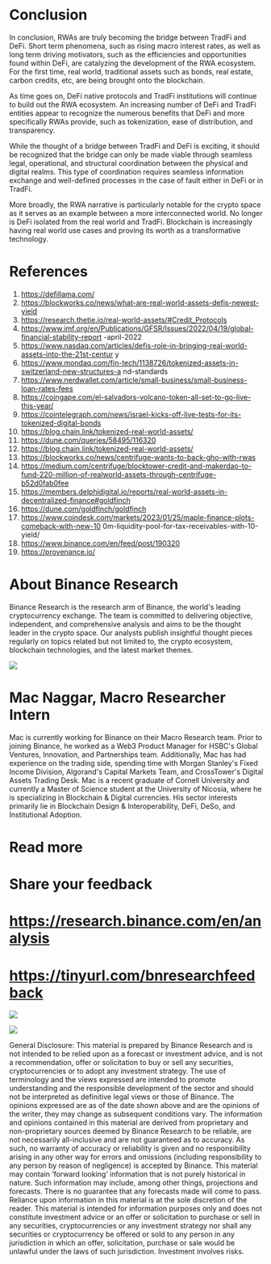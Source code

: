# Conclusion  

In conclusion, RWAs are truly becoming the bridge between TradFi and DeFi. Short term phenomena, such as rising macro interest rates, as well as long term driving motivators, such as the efficiencies and opportunities found within DeFi, are catalyzing the development of the RWA ecosystem. For the first time, real world, traditional assets such as bonds, real estate, carbon credits, etc, are being brought onto the blockchain.  

As time goes on, DeFi native protocols and TradFi institutions will continue to build out the RWA ecosystem. An increasing number of DeFi and TradFi entities appear to recognize the numerous benefits that DeFi and more specifically RWAs provide, such as tokenization, ease of distribution, and transparency.  

While the thought of a bridge between TradFi and DeFi is exciting, it should be recognized that the bridge can only be made viable through seamless legal, operational, and structural coordination between the physical and digital realms. This type of coordination requires seamless information exchange and well-defined processes in the case of fault either in DeFi or in TradFi.  

More broadly, the RWA narrative is particularly notable for the crypto space as it serves as an example between a more interconnected world. No longer is DeFi isolated from the real world and TradFi. Blockchain is increasingly having real world use cases and proving its worth as a transformative technology.  

# References  

1) https://defillama.com/   
2) https://blockworks.co/news/what-are-real-world-assets-defis-newest-yield   
3) https://research.thetie.io/real-world-assets/#Credit_Protocols   
4) https://www.imf.org/en/Publications/GFSR/Issues/2022/04/19/global-financial-stability-report -april-2022   
5) https://www.nasdaq.com/articles/defis-role-in-bringing-real-world-assets-into-the-21st-centur y   
6) https://www.mondaq.com/fin-tech/1138726/tokenized-assets-in-switzerland-new-structures-a nd-standards   
7) https://www.nerdwallet.com/article/small-business/small-business-loan-rates-fees   
8) https://coingape.com/el-salvadors-volcano-token-all-set-to-go-live-this-year/   
9) https://cointelegraph.com/news/israel-kicks-off-live-tests-for-its-tokenized-digital-bonds   
10) https://blog.chain.link/tokenized-real-world-assets/   
11) https://dune.com/queries/58495/116320   
12) https://blog.chain.link/tokenized-real-world-assets/   
13) https://blockworks.co/news/centrifuge-wants-to-back-gho-with-rwas   
14) https://medium.com/centrifuge/blocktower-credit-and-makerdao-to-fund-220-million-of-realworld-assets-through-centrifuge-b52d0fab0fee   
15) https://members.delphidigital.io/reports/real-world-assets-in-decentralized-finance#goldfinch   
16) https://dune.com/goldfinch/goldfinch   
17) https://www.coindesk.com/markets/2023/01/25/maple-finance-plots-comeback-with-new-10 0m-liquidity-pool-for-tax-receivables-with-10-yield/   
18) https://www.binance.com/en/feed/post/190320   
19) https://provenance.io/  

# About Binance Research  

Binance Research is the research arm of Binance, the world's leading cryptocurrency exchange. The team is committed to delivering objective, independent, and comprehensive analysis and aims to be the thought leader in the crypto space. Our analysts publish insightful thought pieces regularly on topics related but not limited to, the crypto ecosystem, blockchain technologies, and the latest market themes.  

![](images/h8cmd3.jpg)  

# Mac Naggar, Macro Researcher Intern  

Mac is currently working for Binance on their Macro Research team. Prior to joining Binance, he worked as a Web3 Product Manager for HSBC's Global Ventures, Innovation, and Partnerships team. Additionally, Mac has had experience on the trading side, spending time with Morgan Stanley's Fixed Income Division, Algorand's Capital Markets Team, and CrossTower's Digital Assets Trading Desk. Mac is a recent graduate of Cornell University and currently a Master of Science student at the University of Nicosia, where he is specializing in Blockchain & Digital currencies. His sector interests primarily lie in Blockchain Design & Interoperability, DeFi, DeSo, and Institutional Adoption.  

# Read more  

# Share your feedback  

# https://research.binance.com/en/analysis  

# https://tinyurl.com/bnresearchfeedback  

![](images/eguesd.jpg)  

![](images/jbhhtv.jpg)  

General Disclosure: This material is prepared by Binance Research and is not intended to be relied upon as a forecast or investment advice, and is not a recommendation, offer or solicitation to buy or sell any securities, cryptocurrencies or to adopt any investment strategy. The use of terminology and the views expressed are intended to promote understanding and the responsible development of the sector and should not be interpreted as definitive legal views or those of Binance. The opinions expressed are as of the date shown above and are the opinions of the writer, they may change as subsequent conditions vary. The information and opinions contained in this material are derived from proprietary and non-proprietary sources deemed by Binance Research to be reliable, are not necessarily all-inclusive and are not guaranteed as to accuracy. As such, no warranty of accuracy or reliability is given and no responsibility arising in any other way for errors and omissions (including responsibility to any person by reason of negligence) is accepted by Binance. This material may contain ’forward looking’ information that is not purely historical in nature. Such information may include, among other things, projections and forecasts. There is no guarantee that any forecasts made will come to pass. Reliance upon information in this material is at the sole discretion of the reader. This material is intended for information purposes only and does not constitute investment advice or an offer or solicitation to purchase or sell in any securities, cryptocurrencies or any investment strategy nor shall any securities or cryptocurrency be offered or sold to any person in any jurisdiction in which an offer, solicitation, purchase or sale would be unlawful under the laws of such jurisdiction. Investment involves risks.  